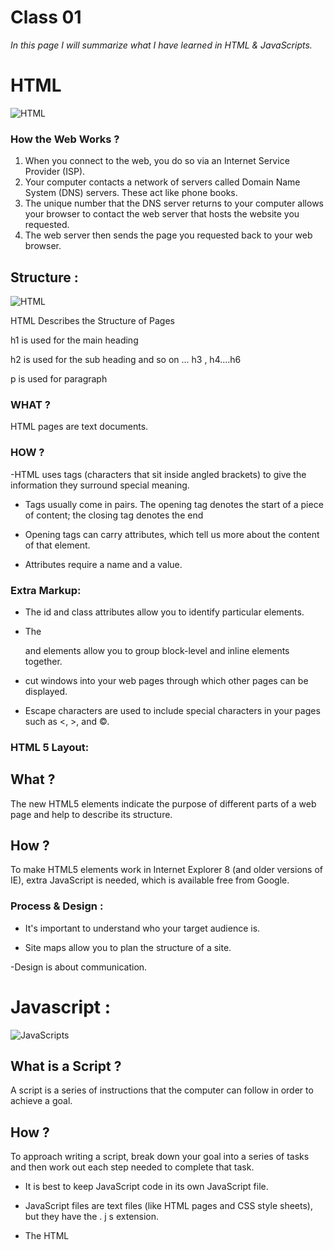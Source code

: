 # Class 01

*In this page I will summarize what I have learned in HTML & JavaScripts.*


# HTML


![HTML](https://chouprojects.com/wp-content/uploads/2014/12/html.png)

### How the Web Works ?

1. When you connect to the web, you do so via an Internet Service Provider (ISP).
2. Your computer contacts a network of servers called Domain Name System (DNS) servers. These act like phone books. 
3. The unique number that the DNS server returns to your computer allows your browser to contact the web server that hosts the website you requested.
4. The web server then sends the page you requested back to your web browser.

## Structure :

![HTML](https://th.bing.com/th/id/OIP.2gSXs_H04c_2b9r3q7oE6AHaE5?pid=Api&rs=1)

HTML Describes the Structure of Pages

 h1 is used for the main heading 

h2 is used for the sub heading and so on ... h3 , h4....h6

p is used for paragraph




### WHAT ?

HTML pages are text documents.


### HOW ?

-HTML uses tags (characters that sit inside angled brackets) to give the information they surround special meaning.
 
- Tags usually come in pairs. The opening tag denotes the start of a piece of content; the closing tag denotes the end

- Opening tags can carry attributes, which tell us more about the content of that element.

-  Attributes require a name and a value.

### Extra Markup:

-  The id and class attributes allow you to identify particular elements.

- The <div> and <span> elements allow you to group block-level and inline elements together.
  
- <iframes> cut windows into your web pages through which other pages can be displayed.
  
- Escape characters are used to include special characters in your pages such as <, >, and ©.


### HTML 5 Layout:

## What ?

The new HTML5 elements indicate the purpose of different parts of a web page and help to describe its structure.

## How ?

To make HTML5 elements work in Internet Explorer 8 (and older versions of IE), extra JavaScript is needed, which is available free from Google.

### Process & Design :

- It's important to understand who your target audience is.

- Site maps allow you to plan the structure of a site.

-Design is about communication. 


# Javascript :


![JavaScripts](https://th.bing.com/th/id/OIP.yhDR04K5fbaotk0AarlUjgHaEJ?pid=Api&rs=1)


## What is a Script ?

A script is a series of instructions that the computer can follow in order to achieve a goal.

## How ? 

To approach writing a script, break down your goal into a series of tasks and then work out each step needed to complete that task.

- It is best to keep JavaScript code in its own JavaScript file.

-  JavaScript files are text files (like HTML pages and CSS style sheets), but they have the . j s extension. 

- The HTML <script> element is used in HTML pages to tell the browser to load the JavaScript file 
 
 -Web browsers use HTML markup to create a model of the web page. Each element creates its own node (which is a kind of object).
 
 - To make web pages interactive, you write code that uses the browser's model of the web page.






